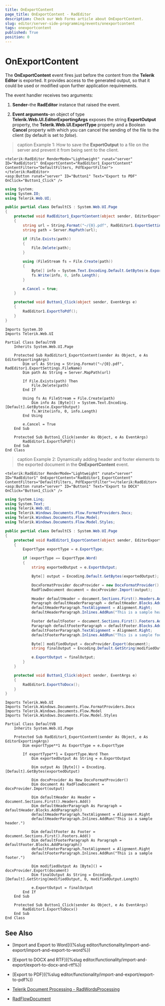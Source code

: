 ```yaml
---
title: OnExportContent
page_title: OnExportContent - RadEditor
description: Check our Web Forms article about OnExportContent.
slug: editor/server-side-programming/events/onexportcontent
tags: onexportcontent
published: True
position: 0
---
```


# OnExportContent

The **OnExportContent** event fires just before the content from the **Telerik Editor** is exported. It provides access to the generated output, so that it could be used or modified upon further application requirements.

The event handler receives two arguments:

1. **Sender**–the **RadEditor** instance that raised the event.

1. **Event arguments**–an object of type **Telerik.Web.UI.EditorExportingArgs** exposes the string **ExportOutput** property, the **Telerik.Web.UI.ExportType** property and a Boolean **Cancel** property with which you can	cancel the sending of the file to the client (by default is set to *false*).

>caption Example 1: How to save the **ExportOutput** to a file on the server and prevent it from being sent to the client.

````ASP.NET
<telerik:RadEditor RenderMode="Lightweight" runat="server" ID="RadEditor1" OnExportContent="RadEditor1_ExportContent" ContentFilters="DefaultFilters, PdfExportFilter">
</telerik:RadEditor>
<asp:Button runat="server" ID="Button1" Text="Export to PDF" OnClick="Button1_Click" />
````
````C#
using System;
using System.IO;
using Telerik.Web.UI;

public partial class DefaultCS : System.Web.UI.Page
{
	protected void RadEditor1_ExportContent(object sender, EditorExportingArgs e)
	{
		string url = String.Format("~/{0}.pdf", RadEditor1.ExportSettings.FileName);
		string path = Server.MapPath(url);

		if (File.Exists(path))
		{
			File.Delete(path);
		}

		using (FileStream fs = File.Create(path))
		{
			Byte[] info = System.Text.Encoding.Default.GetBytes(e.ExportOutput);
			fs.Write(info, 0, info.Length);
		}

		e.Cancel = true;
	}

	protected void Button1_Click(object sender, EventArgs e)
	{
		RadEditor1.ExportToPdf();
	}
}
````
````VB
Imports System.IO
Imports Telerik.Web.UI

Partial Class DefaultVB
	Inherits System.Web.UI.Page

	Protected Sub RadEditor1_ExportContent(sender As Object, e As EditorExportingArgs)
		Dim url As String = String.Format("~/{0}.pdf", RadEditor1.ExportSettings.FileName)
		Dim path As String = Server.MapPath(url)

		If File.Exists(path) Then
			File.Delete(path)
		End If

		Using fs As FileStream = File.Create(path)
			Dim info As [Byte]() = System.Text.Encoding.[Default].GetBytes(e.ExportOutput)
			fs.Write(info, 0, info.Length)
		End Using

		e.Cancel = True
	End Sub

	Protected Sub Button1_Click(sender As Object, e As EventArgs)
		RadEditor1.ExportToPdf()
	End Sub
End Class
````

>caption Example 2: Dynamically adding header and footer elements to the exported document in the **OnExportContent** event.

````ASP.NET
<telerik:RadEditor RenderMode="Lightweight" runat="server" ID="RadEditor1" OnExportContent="RadEditor1_ExportContent" ContentFilters="DefaultFilters, PdfExportFilter"></telerik:RadEditor>
<asp:Button runat="server" ID="Button1" Text="Export to DOCX" OnClick="Button1_Click" />
````
````C#
using System.Linq;
using System.Text;
using Telerik.Web.UI;
using Telerik.Windows.Documents.Flow.FormatProviders.Docx;
using Telerik.Windows.Documents.Flow.Model;
using Telerik.Windows.Documents.Flow.Model.Styles;

public partial class DefaultCS : System.Web.UI.Page
{
	protected void RadEditor1_ExportContent(object sender, EditorExportingArgs e)
	{
		ExportType exportType = e.ExportType;

		if (exportType == ExportType.Word)
		{
			string exportedOutput = e.ExportOutput;

			Byte[] output = Encoding.Default.GetBytes(exportedOutput);

			DocxFormatProvider docxProvider = new DocxFormatProvider();
			RadFlowDocument document = docxProvider.Import(output);

			Header defaultHeader = document.Sections.First().Headers.Add();
			Paragraph defaultHeaderParagraph = defaultHeader.Blocks.AddParagraph();
			defaultHeaderParagraph.TextAlignment = Alignment.Right;
			defaultHeaderParagraph.Inlines.AddRun("This is a sample header.");

			Footer defaultFooter = document.Sections.First().Footers.Add();
			Paragraph defaultFooterParagraph = defaultFooter.Blocks.AddParagraph();
			defaultFooterParagraph.TextAlignment = Alignment.Right;
			defaultFooterParagraph.Inlines.AddRun("This is a sample footer.");

			Byte[] modifiedOutput = docxProvider.Export(document);
			string finalOutput = Encoding.Default.GetString(modifiedOutput, 0, modifiedOutput.Length);

			e.ExportOutput = finalOutput;
		}
	}

	protected void Button1_Click(object sender, EventArgs e)
	{
		RadEditor1.ExportToDocx();
	}
}
````
````VB
Imports Telerik.Web.UI
Imports Telerik.Windows.Documents.Flow.FormatProviders.Docx
Imports Telerik.Windows.Documents.Flow.Model
Imports Telerik.Windows.Documents.Flow.Model.Styles

Partial Class DefaultVB
	Inherits System.Web.UI.Page

	Protected Sub RadEditor1_ExportContent(sender As Object, e As EditorExportingArgs)
		Dim exportType**1 As ExportType = e.ExportType

		If exportType**1 = ExportType.Word Then
			Dim exportedOutput As String = e.ExportOutput

			Dim output As [Byte]() = Encoding.[Default].GetBytes(exportedOutput)

			Dim docxProvider As New DocxFormatProvider()
			Dim document As RadFlowDocument = docxProvider.Import(output)

			Dim defaultHeader As Header = document.Sections.First().Headers.Add()
			Dim defaultHeaderParagraph As Paragraph = defaultHeader.Blocks.AddParagraph()
			defaultHeaderParagraph.TextAlignment = Alignment.Right
			defaultHeaderParagraph.Inlines.AddRun("This is a sample header.")

			Dim defaultFooter As Footer = document.Sections.First().Footers.Add()
			Dim defaultFooterParagraph As Paragraph = defaultFooter.Blocks.AddParagraph()
			defaultFooterParagraph.TextAlignment = Alignment.Right
			defaultFooterParagraph.Inlines.AddRun("This is a sample footer.")

			Dim modifiedOutput As [Byte]() = docxProvider.Export(document)
			Dim finalOutput As String = Encoding.[Default].GetString(modifiedOutput, 0, modifiedOutput.Length)

			e.ExportOutput = finalOutput
		End If
	End Sub

	Protected Sub Button1_Click(sender As Object, e As EventArgs)
		RadEditor1.ExportToDocx()
	End Sub
End Class
````


## See Also

 * [Import and Export to Word]({%slug editor/functionality/import-and-export/import-and-export-to-word%})

 * [Export to DOCX and RTF]({%slug editor/functionality/import-and-export/export-to-docx-and-rtf%})

 * [Export to PDF]({%slug editor/functionality/import-and-export/export-to-pdf%})
 
 * [Telerik Document Processing - RadWordsProcessing](https://docs.telerik.com/devtools/document-processing/libraries/radwordsprocessing/overview)
 
 * [RadFlowDocument](https://docs.telerik.com/devtools/document-processing/libraries/radwordsprocessing/model/radflowdocument)
